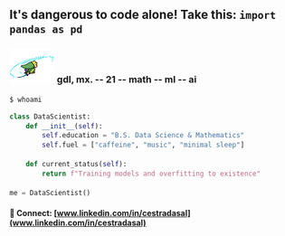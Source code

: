 ## It's dangerous to code alone! Take this: `import pandas as pd` 

### <img src="Toon Link GIF.gif" width="80" height="60" alt="Zelda"> gdl, mx. -- 21 -- math -- ml -- ai
```console
$ whoami
```

```python
class DataScientist:
    def __init__(self):
        self.education = "B.S. Data Science & Mathematics"
        self.fuel = ["caffeine", "music", "minimal sleep"]
        
    def current_status(self):
        return f"Training models and overfitting to existence"
        
me = DataScientist()
```

#### 🔗 Connect: [www.linkedin.com/in/cestradasal](www.linkedin.com/in/cestradasal)

<!-- Fun fact: This README has approximately 2^8 bits of my stolen-from-someone personality -->
